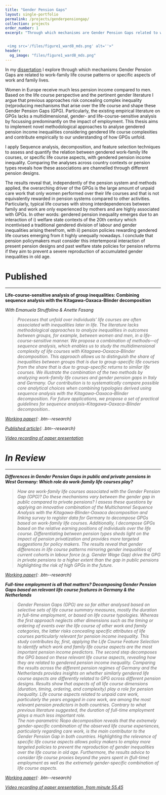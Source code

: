 ```yaml
---
title: "Gender Pension Gaps"
layout: single-portfolio
permalink: /projects/genderpensiongap/
collection: projects
order_number: 1
excerpt: "Through which mechanisms are Gender Pension Gaps related to work-family life course patterns or specific aspects of work and family lives?


 <img src='/files/figure1_ward8_mds.png' alt=''>"
header: 
  og_image: "files/figure1_ward8_mds.png"
---
```


In my [dissertation](https://ora.ox.ac.uk/objects/uuid:74763cc3-e58c-4581-abe3-ce542e8774fd) I explore through which mechanisms Gender Pension Gaps are related to work-family life course patterns or specific aspects of work and family lives. 

Women in Europe receive much less pension income compared to men. Based on the life course perspective and the pertinent gender literature I argue that previous approaches risk concealing complex inequality (re)producing mechanisms that arise over the life course and shape these Gender Pension Gaps (GPG). Particularly, the existing empirical literature on GPGs lacks a multidimensional, gender- and life-course-sensitive analysis by focussing predominantly on the impact of employment. This thesis aims to implement novel methodological approaches to analyse gendered pension income inequalities considering gendered life course complexities and contribute empirically to our understanding of how GPGs unfold.

I apply Sequence analysis, decomposition, and feature selection techniques to assess and quantify the relation between gendered work-family life courses, or specific life course aspects, with gendered pension income inequality. Comparing the analyses across country contexts or pension types reveals how these associations are channelled through different pension designs.

The results reveal that, independently of the pension system and methods applied, the overarching driver of the GPGs is the large amount of unpaid care work that only women performed over their life courses and that is not equivalently rewarded in pension systems compared to other activities. Particularly, typical life courses with strong interdependences between family and work are only experienced by mothers and are highly associated with GPGs. In other words: gendered pension inequality emerges due to an interaction of i) welfare state contexts of the 20th century which incentivised a traditional gendered division of labour and gender inequalities arising therefrom, with ii) pension policies rewarding gendered life courses emerging from it highly unequally nowadays. I conclude that pension policymakers must consider this intertemporal interaction of present pension designs and past welfare state policies for pension reforms if they aim to prevent a severe reproduction of accumulated gender inequalities in old age.


Published
======
------
**Life-course-sensitive analysis of group inequalities: Combining sequence analysis with the Kitagawa-Oaxaca-Blinder decomposition**

<i>With Emanuela Struffolino & Anette Fasang<i>
> Processes that unfold over individuals’ life courses are often associated with inequalities later in life. The literature lacks methodological approaches to analyze inequalities in outcomes between groups, for example, between women and men, in a life-course-sensitive manner. We propose a combination of methods—of sequence analysis, which enables us to study the multidimensional complexity of life courses with Kitagawa–Oaxaca–Blinder decomposition. This approach allows us to distinguish the share of inequalities between groups that is due to group-specific life courses from the share that is due to group-specific returns to similar life courses. We illustrate the combination of the two methods by analyzing work–family life courses and gender pension gaps in Italy and Germany. Our contribution is to systematically compare possible core analytical choices when combining typologies derived using sequence analysis with the Kitagawa–Oaxaca–Blinder decomposition. For future applications, we propose a set of practical guidelines for sequence analysis–Kitagawa–Oaxaca–Blinder decomposition.. 

[Working paper](https://osf.io/preprints/socarxiv/7k4vt/){: .btn--research} 

[Published article](https://journals.sagepub.com/doi/10.1177/00491241231224226){: .btn--research} 

[Video recording of paper presentation](https://www.youtube.com/watch?v=tQ9MEWkMWvs)

In Review
======
------
**Differences in Gender Pension Gaps in public and private pensions in West Germany: Which role do work-family life courses play?**

> How are work-family life courses associated with the Gender Pension Gap (GPG)? Do these mechanisms vary between the gender gap in public compared to private pensions? I assess these questions by applying an innovative combination of the Multichannel Sequence Analysis with the Kitagawa-Blinder-Oaxaca decomposition and linking survey to register data for Germany to decompose GPGs based on work-family life courses. Additionally, I decompose GPGs based on the relative earning positions of individuals over the life course. Differentiating between pension types sheds light on the impact of pension privatization and provides more targeted suggestions for policy makers. The results reveal that gender differences in life course patterns mirroring gender inequalities of current cohorts in labour force (e.g. Gender Wage Gap) drive the GPG in private pensions to a higher extent than the gap in public pensions highlighting the risk of high GPGs in the future.

[Working paper](https://osf.io/preprints/socarxiv/czn74){: .btn--research} 

**Full-time employment is all that matters? Decomposing Gender Pension Gaps based on relevant life course features in Germany & the Netherlands**

> Gender Pension Gaps (GPG) are so far either analysed based on selective sets of life course summary measures, mostly the duration in full-time employment, or based on life course typologies. Whereas the first approach neglects other dimensions such as the timing or ordering of events over the life course of other work and family categories, the latter risks concealing specific attributes of life courses particularly relevant for pension income inequality. This study contributes by, first, applying the Life Course Feature Selection to identify which work and family life course aspects are the most important pension income predictors. The second step decomposes the GPG based on these relevant life course aspects, revealing how they are related to gendered pension income inequality. Comparing the results across the different pension regimes of Germany and the Netherlands provides insights on whether similarly gendered life course aspects are differently related to GPG across different pension designs.
Results show that aspects of all life course dimensions (duration, timing, ordering, and complexity) play a role for pension inequality. Life course aspects related to unpaid care work, particularly the years engaged in care work, are among the most relevant pension predictors in both countries. Contrary to what previous literature suggested, the duration of full-time employment plays a much less important role.  
The non-parametric Ñopo decomposition reveals that the extremely gender-specific combination of the observed life course experiences, particularly regarding care work, is the main contributor to the Gender Pension Gap in both countries. Highlighting the relevance of specific life course aspects allows policy makers to employ more targeted policies to prevent the reproduction of gender inequalities over the life course in old age. Furthermore, the results advice to consider life course proxies beyond the years spent in (full-time) employment as well as the extremely gender-specific combination of life course aspects.

[Working paper](https://osf.io/preprints/socarxiv/fbq92){: .btn--research} 

[Video recording of paper presentation, from minute 55.45](https://www.youtube.com/watch?v=tQ9MEWkMWvs)
